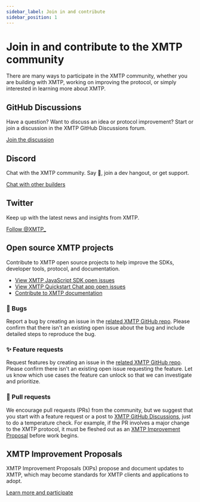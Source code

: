 ```yaml
---
sidebar_label: Join in and contribute
sidebar_position: 1
---
```


# Join in and contribute to the XMTP community

There are many ways to participate in the XMTP community, whether you are building with XMTP, working on improving the protocol, or simply interested in learning more about XMTP.

## GitHub Discussions

Have a question? Want to discuss an idea or protocol improvement? Start or join a discussion in the XMTP GitHub Discussions forum.

[Join the discussion](https://github.com/orgs/xmtp/discussions)

## Discord

Chat with the XMTP community. Say 👋, join a dev hangout, or get support.

[Chat with other builders](https://discord.gg/xmtp)

## Twitter

Keep up with the latest news and insights from XMTP.

[Follow @XMTP\_](https://twitter.com/xmtp_)

## Open source XMTP projects

Contribute to XMTP open source projects to help improve the SDKs, developer tools, protocol, and documentation.

- [View XMTP JavaScript SDK open issues](https://github.com/xmtp/xmtp-js/issues)
- [View XMTP Quickstart Chat app open issues](https://github.com/xmtp/xmtp-quickstart-react/issues)
- [Contribute to XMTP documentation](https://github.com/xmtp/xmtp-dot-org#readme)

### 🐞 Bugs

Report a bug by creating an issue in the [related XMTP GitHub repo](https://github.com/xmtp/). Please confirm that there isn't an existing open issue about the bug and include detailed steps to reproduce the bug.

### ✨ Feature requests

Request features by creating an issue in the [related XMTP GitHub repo](https://github.com/xmtp/). Please confirm there isn't an existing open issue requesting the feature. Let us know which use cases the feature can unlock so that we can investigate and prioritize.

### 🔀 Pull requests

We encourage pull requests (PRs) from the community, but we suggest that you start with a feature request or a post to [XMTP GitHub Discussions](https://github.com/orgs/xmtp/discussions), just to do a temperature check. For example, if the PR involves a major change to the XMTP protocol, it must be fleshed out as an [XMTP Improvement Proposal](https://github.com/xmtp/XIPs/blob/main/XIPs/xip-0-purpose-process.md) before work begins.

## XMTP Improvement Proposals

XMTP Improvement Proposals (XIPs) propose and document updates to XMTP, which may become standards for XMTP clients and applications to adopt.

[Learn more and participate](https://github.com/xmtp/XIPs/blob/main/XIPs/xip-0-purpose-process.md)
